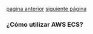 [pagina anterior](introducción-ecs.md)                                                                                                     [siguiente página](ventajas-ecs.md)

### ¿Cómo utilizar AWS ECS?
